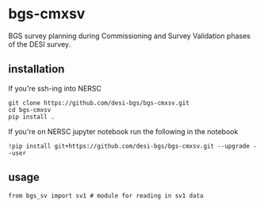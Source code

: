 # bgs-cmxsv
BGS survey planning during Commissioning and Survey Validation phases of the
DESI survey.

## installation
If you're ssh-ing into NERSC 
```
git clone https://github.com/desi-bgs/bgs-cmxsv.git
cd bgs-cmxsv
pip install . 
```

If you're on NERSC jupyter notebook run the following in the notebook 
```
!pip install git+https://github.com/desi-bgs/bgs-cmxsv.git --upgrade --user
```

## usage
```
from bgs_sv import sv1 # module for reading in sv1 data 
```
